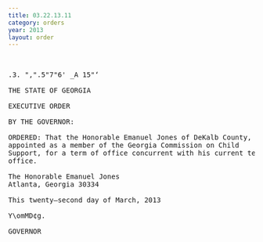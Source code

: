 ```yaml
---
title: 03.22.13.11
category: orders
year: 2013
layout: order
---
```


<pre>   

.3. ",".5"7"6' _A 15"‘

THE STATE OF GEORGIA

EXECUTIVE ORDER

BY THE GOVERNOR:

ORDERED: That the Honorable Emanuel Jones of DeKalb County, Georgia, is
appointed as a member of the Georgia Commission on Child
Support, for a term of office concurrent with his current term of
office.

The Honorable Emanuel Jones
Atlanta, Georgia 30334

This twenty—second day of March, 2013

Y\omMD¢g.

GOVERNOR

</pre>
